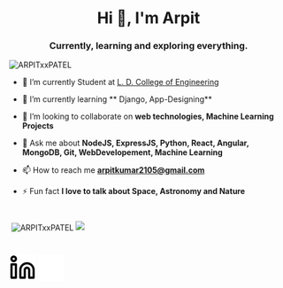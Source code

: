<h1 align="center">Hi 👋, I'm Arpit</h1>
<h3 align="center">Currently, learning and exploring everything.</h3>

<p align="left"> <img src="https://komarev.com/ghpvc/?username=ARPITxxPATEL" alt="ARPITxxPATEL" /> </p>

- 🔭 I’m currently Student at [L. D. College of Engineering](https://ldce.ac.in)

- 🌱 I’m currently learning ** Django, App-Designing**

- 👯 I’m looking to collaborate on **web technologies, Machine Learning Projects**

- 💬 Ask me about **NodeJS, ExpressJS, Python, React, Angular, MongoDB, Git, WebDevelopement, Machine Learning**

- 📫 How to reach me **arpitkumar2105@gmail.com**

- ⚡ Fun fact **I love to talk about Space, Astronomy and Nature**

#

<img src="https://github-streak.herokuapp.com/ARPITxxPATEL?theme=tokyonight_duo" alt="" />
<img align="center" src="https://github-readme-stats.vercel.app/api?username=ARPITxxPATEL&show_icons=true&theme=tokyonight_duo" alt="ARPITxxPATEL" />
<img src="https://github-readme-stats.vercel.app/api/top-langs/?username=ARPITxxPATEL&show_icons=true&theme=tokyonight_duo" />

#

[![website](./img/linkedin-light.svg)](https://linkedin.com/in/arpitkumar-patel#gh-light-mode-only)
[![website](./img/linkedin-dark.svg)](https://linkedin.com/in/arpitkumar-patel#gh-dark-mode-only)
&nbsp;&nbsp;

<!-- [![website](./img/instagram-light.svg)]()
[![website](./img/instagram-dark.svg)]() -->

#
